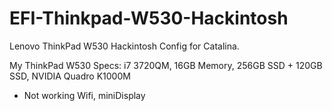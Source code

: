 # EFI-Thinkpad-W530-Hackintosh
Lenovo ThinkPad W530 Hackintosh Config for Catalina.

My ThinkPad W530
Specs: i7 3720QM, 16GB Memory, 256GB SSD + 120GB SSD, NVIDIA Quadro K1000M

- Not working
Wifi, miniDisplay 
